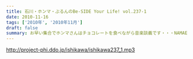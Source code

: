 ```yaml
---
title: 石川・ホンマ・ぶるんのBe-SIDE Your Life! vol.237-1
date: 2010-11-16
tags: ['2010年', '2010年11月']
draft: false
summary: お早い集合でホンマさんはチョコレートを食べながら音楽談義です・・・NAMAE
---
```


http://project-phi.ddo.jp/ishikawa/ishikawa237_1.mp3
